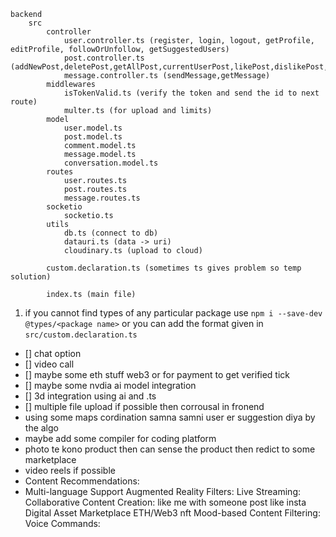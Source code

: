 
```
backend
    src
        controller
            user.controller.ts (register, login, logout, getProfile, editProfile, followOrUnfollow, getSuggestedUsers)
            post.controller.ts (addNewPost,deletePost,getAllPost,currentUserPost,likePost,dislikePost,addComment,getCommentsOfPost,deleteComment,bookmarkPost)
            message.controller.ts (sendMessage,getMessage)
        middlewares
            isTokenValid.ts (verify the token and send the id to next route)
            multer.ts (for upload and limits)
        model
            user.model.ts
            post.model.ts
            comment.model.ts
            message.model.ts
            conversation.model.ts
        routes
            user.routes.ts
            post.routes.ts
            message.routes.ts
        socketio
            socketio.ts
        utils
            db.ts (connect to db)
            datauri.ts (data -> uri)
            cloudinary.ts (upload to cloud)
        
        custom.declaration.ts (sometimes ts gives problem so temp solution)

        index.ts (main file)
```

1. if you cannot find types of any particular package use ``` npm i --save-dev @types/<package name> ``` or you can add the format given in ```src/custom.declaration.ts```

- [] chat option
- [] video call
- [] maybe some eth stuff web3 or for payment to get verified tick
- [] maybe some nvdia ai model integration
- [] 3d integration using ai and .ts
- [] multiple file upload if possible then corrousal in fronend
- using some maps cordination samna samni user er suggestion diya by the algo
- maybe add some compiler for coding platform
- photo te kono product then can sense the product then redict to some marketplace
- video reels if possible
- Content Recommendations:
- Multi-language Support
Augmented Reality Filters:
Live Streaming:
Collaborative Content Creation: like me with someone post like insta
Digital Asset Marketplace  ETH/Web3 nft
Mood-based Content Filtering:
Voice Commands: